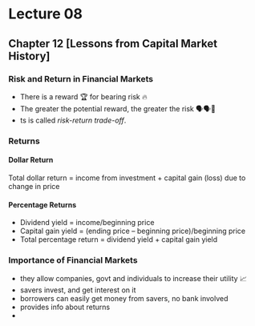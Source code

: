 ﻿# Lecture 08

## Chapter 12 [Lessons from Capital Market History]

### Risk and  Return in Financial Markets
- There is a reward 🏆 for bearing risk 🔥
- The greater the potential reward, the greater the risk 🗣️🗣️💪
- ts is called *risk-return trade-off*.

### Returns

#### Dollar Return
Total dollar return = income from investment + capital gain (loss) due to change in price

#### Percentage Returns
- Dividend yield = income/beginning price
- Capital gain yield = (ending price – beginning price)/beginning price
- Total percentage return = dividend yield + capital gain yield

### Importance of Financial Markets
- they allow companies, govt and individuals to increase their utility 📈
- savers invest, and get interest on it
- borrowers can easily get money from savers, no bank involved
- provides info about returns
- 
